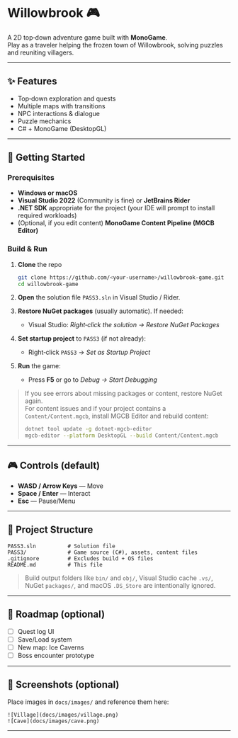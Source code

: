 # Willowbrook 🎮

A 2D top‑down adventure game built with **MonoGame**.  
Play as a traveler helping the frozen town of Willowbrook, solving puzzles and reuniting villagers.

---

## ✨ Features
- Top‑down exploration and quests
- Multiple maps with transitions
- NPC interactions & dialogue
- Puzzle mechanics
- C# + MonoGame (DesktopGL)

---

## 🚀 Getting Started

### Prerequisites
- **Windows or macOS**
- **Visual Studio 2022** (Community is fine) or **JetBrains Rider**
- **.NET SDK** appropriate for the project (your IDE will prompt to install required workloads)
- (Optional, if you edit content) **MonoGame Content Pipeline (MGCB Editor)**

### Build & Run
1. **Clone** the repo
   ```bash
   git clone https://github.com/<your-username>/willowbrook-game.git
   cd willowbrook-game
   ```

2. **Open** the solution file `PASS3.sln` in Visual Studio / Rider.

3. **Restore NuGet packages** (usually automatic). If needed:
   - Visual Studio: *Right‑click the solution → Restore NuGet Packages*

4. **Set startup project** to `PASS3` (if not already):
   - Right‑click `PASS3` → *Set as Startup Project*

5. **Run** the game:
   - Press **F5** or go to *Debug → Start Debugging*

> If you see errors about missing packages or content, restore NuGet again.  
> For content issues and if your project contains a `Content/Content.mgcb`, install MGCB Editor and rebuild content:
> ```bash
> dotnet tool update -g dotnet-mgcb-editor
> mgcb-editor --platform DesktopGL --build Content/Content.mgcb
> ```

---

## 🎮 Controls (default)
- **WASD / Arrow Keys** — Move
- **Space / Enter** — Interact
- **Esc** — Pause/Menu

---

## 📂 Project Structure
```
PASS3.sln          # Solution file
PASS3/             # Game source (C#), assets, content files
.gitignore         # Excludes build + OS files
README.md          # This file
```
> Build output folders like `bin/` and `obj/`, Visual Studio cache `.vs/`, NuGet `packages/`, and macOS `.DS_Store` are intentionally ignored.

---

## 🧭 Roadmap (optional)
- [ ] Quest log UI
- [ ] Save/Load system
- [ ] New map: Ice Caverns
- [ ] Boss encounter prototype

---

## 📸 Screenshots (optional)
Place images in `docs/images/` and reference them here:
```
![Village](docs/images/village.png)
![Cave](docs/images/cave.png)
```

---
